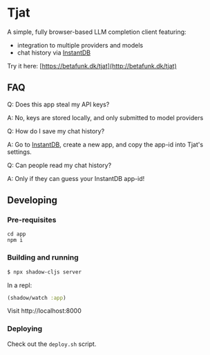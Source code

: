 # Tjat

A simple, fully browser-based LLM completion client featuring:
- integration to multiple providers and models
- chat history via [InstantDB](https://instantdb.com) 

Try it here: [https://betafunk.dk/tjat](http://betafunk.dk/tjat)

## FAQ
Q: Does this app steal my API keys?

A: No, keys are stored locally, and only submitted to model providers

Q: How do I save my chat history?

A: Go to [InstantDB](https://instantdb.com), create a new app, and copy the app-id into Tjat's settings.

Q: Can people read my chat history?

A: Only if they can guess your InstantDB app-id!



## Developing

### Pre-requisites

```
cd app
npm i
```

### Building and running
```bash
$ npx shadow-cljs server
```

In a repl:

```clojure
(shadow/watch :app)
```

Visit http://localhost:8000

### Deploying

Check out the `deploy.sh` script.